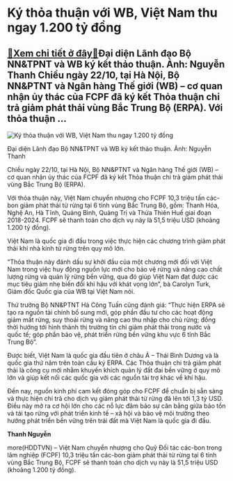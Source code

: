 Ký thỏa thuận với WB, Việt Nam thu ngay 1.200 tỷ đồng
=====================================================

[:gift:Xem chi tiết ở đây:gift:](https://hddtvn.com/ky-thoa-thuan-voi-wb-viet-nam-thu-ngay-1-200-ty-dong/)Đại diện Lãnh đạo Bộ NN&TPNT và WB ký kết thảo thuận. Ảnh: Nguyễn Thanh Chiều ngày 22/10, tại Hà Nội, Bộ NN&PTNT và Ngân hàng Thế giới (WB) – cơ quan nhận ủy thác của FCPF đã ký kết Thỏa thuận chi trả giảm phát thải vùng Bắc Trung Bộ (ERPA). Với thỏa thuận …
------------------------------------------------------------------------------------------------------------------------------------------------------------------------------------------------------------------------------------------------------------------





![Ký thỏa thuận với WB, Việt Nam thu ngay 1.200 tỷ đồng](https://haiquanonline.com.vn/stores/news_dataimages/thanhnt/102020/22/15/1309_ky_kYt_ok.jpg?rt=20201022151311 "Ký thỏa thuận với WB, Việt Nam thu ngay 1.200 tỷ đồng")


Đại diện Lãnh đạo Bộ NN&TPNT và WB ký kết thảo thuận. Ảnh: Nguyễn Thanh



Chiều ngày 22/10, tại Hà Nội, Bộ NN&PTNT và Ngân hàng Thế giới (WB) – cơ quan nhận ủy thác của FCPF đã ký kết Thỏa thuận chi trả giảm phát thải vùng Bắc Trung Bộ (ERPA).


Với thỏa thuận này, Việt Nam chuyển nhượng cho FCPF 10,3 triệu tấn các-bon giảm phát thải từ rừng tại 6 tỉnh vùng Bắc Trung Bộ, gồm: Thanh Hóa, Nghệ An, Hà Tĩnh, Quảng Bình, Quảng Trị và Thừa Thiên Huế giai đoạn 2018-2024. FCPF sẽ thanh toán cho dịch vụ này là 51,5 triệu USD (khoảng 1.200 tỷ đồng).


Việt Nam là quốc gia đi đầu trong việc thực hiện các chương trình giảm phát thải khí nhà kính từ rừng trên quy mô lớn.


“Thỏa thuận này đánh dấu sự khởi đầu của một chương mới đối với Việt Nam trong việc huy động nguồn lực mới cho bảo vệ rừng và nâng cao chất lượng rừng và quản lý rừng bền vững, qua đó giúp Việt Nam đạt được các mục tiêu giảm nhẹ biến đổi khí hậu với khát vọng lớn”, bà Carolyn Turk, Giám đốc Quốc gia của WB tại Việt Nam nói.


Thứ trưởng Bộ NN&PTNT Hà Công Tuấn cũng đánh giá: “Thực hiện ERPA sẽ tạo ra nguồn tài chính bổ sung mới, góp phần đầu tư cho các hoạt động giảm mất rừng, suy thoái rừng và nâng cao thu nhập cho chủ rừng; đồng thời hướng tới hình thành thị trường tín chỉ giảm phát thải trong nước và quốc tế; góp phần bảo vệ, phát triển rừng bền vững khu vực 6 tỉnh Bắc Trung Bộ”.


Được biết, Việt Nam là quốc gia đầu tiên ở châu Á – Thái Bình Dương và là quốc gia thứ năm trên toàn cầu ký ERPA. Các Thỏa thuận chi trả giảm phát thải là công cụ mới nhằm khuyến khích quản lý đất đai bền vững ở quy mô lớn và giúp kết nối các quốc gia với các nguồn tài trợ khác về khí hậu.


Đến nay, nguồn kinh phí cam kết đóng góp cho FCPF để chuẩn bị sẵn sàng và thực hiện chi trả cho dịch vụ giảm phát thải từ rừng đã lên tới 1,3 tỷ USD. Điều này mở ra cơ hội lớn cho các nỗ lực đảm bảo sự cân bằng giữa bảo tồn và tái tạo rừng với phát triển kinh tế – xã hội và bảo vệ môi trường theo hướng phát triển bền vững trên trái đất mà Việt Nam là quốc gia đi đầu.




**Thanh Nguyễn**



more(HDDTVN) – Việt Nam chuyển nhượng cho Quỹ Đối tác các-bon trong lâm nghiệp (FCPF) 10,3 triệu tấn các-bon giảm phát thải từ rừng tại 6 tỉnh vùng Bắc Trung Bộ, FCPF sẽ thanh toán cho dịch vụ này là 51,5 triệu USD (khoảng 1.200 tỷ đồng).

